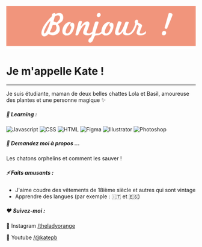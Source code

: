 ![Bonjour](https://raw.githubusercontent.com/kateundercoffler/kateundercoffler/main/bonjour.svg)
# Je m'appelle Kate !
****

Je suis étudiante, maman de deux belles chattes Lola et Basil, amoureuse des plantes et une personne magique  ✨

##### :orange_book: Learning :

![Javascript](https://img.shields.io/badge/JavaScript-F7DF1E?style=for-the-badge&logo=javascript&logoColor=black)
![CSS](https://img.shields.io/badge/CSS-239120?&style=for-the-badge&logo=css3&logoColor=white)
![HTML](https://img.shields.io/badge/HTML-239120?style=for-the-badge&logo=html5&logoColor=white)
![Figma](https://img.shields.io/badge/Figma-F24E1E?style=for-the-badge&logo=figma&logoColor=white)
![Illustrator](https://img.shields.io/badge/Adobe%20Illustrator-FF9A00?style=for-the-badge&logo=adobe%20illustrator&logoColor=white) 
![Photoshop](https://img.shields.io/badge/Adobe%20Photoshop-31A8FF?style=for-the-badge&logo=Adobe%20Photoshop&logoColor=black)


##### 💬 Demandez moi à propos ...
Les chatons orphelins et comment les sauver !




##### ⚡️ Faits amusants : 
- J'aime coudre des vêtements de 18ième siècle et autres qui sont vintage
- Apprendre des langues (par exemple : :it: et :es:)

##### :heart: Suivez-moi : 

:camera_flash: Instagram [/theladyorange](https://instagram.com/theladyorange)

:movie_camera: Youtube [/@katepb](https://youtube.com/@katepb)
